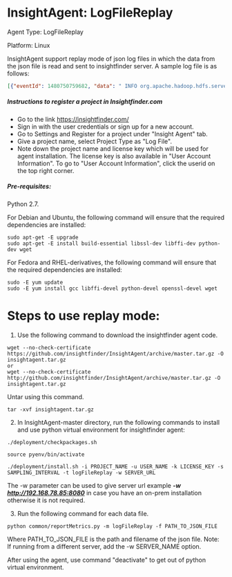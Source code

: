 # InsightAgent: LogFileReplay
Agent Type: LogFileReplay

Platform: Linux

InsightAgent support replay mode of json log files in which the data from the json file is read and sent to insightfinder server. A sample log file is as follows:

```json
[{"eventId": 1480750759682, "data": " INFO org.apache.hadoop.hdfs.server.namenode.TransferFsImage: Downloaded file fsimage.ckpt_0000000000000000020 size 120 bytes.\n"}, {"eventId": 1480750759725, "Data": " INFO org.apache.hadoop.hdfs.server.namenode.NNStorageRetentionManager: Going to retain 2 images with txid >= 18\n"}, {"eventId": 1480754359850, "Data": " INFO org.apache.hadoop.hdfs.server.namenode.FSNamesystem: Roll Edit Log from 127.0.0.1\n"}]
```

##### Instructions to register a project in Insightfinder.com
- Go to the link https://insightfinder.com/
- Sign in with the user credentials or sign up for a new account.
- Go to Settings and Register for a project under "Insight Agent" tab.
- Give a project name, select Project Type as "Log File".
- Note down the project name and license key which will be used for agent installation. The license key is also available in "User Account Information". To go to "User Account Information", click the userid on the top right corner.

##### Pre-requisites:
Python 2.7.

For Debian and Ubuntu, the following command will ensure that the required dependencies are installed:
```
sudo apt-get -E upgrade
sudo apt-get -E install build-essential libssl-dev libffi-dev python-dev wget
```
For Fedora and RHEL-derivatives, the following command will ensure that the required dependencies are installed:
```
sudo -E yum update
sudo -E yum install gcc libffi-devel python-devel openssl-devel wget
```

# Steps to use replay mode:
1) Use the following command to download the insightfinder agent code.
```
wget --no-check-certificate https://github.com/insightfinder/InsightAgent/archive/master.tar.gz -O insightagent.tar.gz
or
wget --no-check-certificate http://github.com/insightfinder/InsightAgent/archive/master.tar.gz -O insightagent.tar.gz
```
Untar using this command.
```
tar -xvf insightagent.tar.gz
```

2) In InsightAgent-master directory, run the following commands to install and use python virtual environment for insightfinder agent:
```
./deployment/checkpackages.sh
```
```
source pyenv/bin/activate
```
```
./deployment/install.sh -i PROJECT_NAME -u USER_NAME -k LICENSE_KEY -s SAMPLING_INTERVAL -t logFileReplay -w SERVER_URL
```
The -w parameter can be used to give server url example ***-w http://192.168.78.85:8080***  in case you have an on-prem installation otherwise it is not required.

3) Run the following command for each data file.
```
python common/reportMetrics.py -m logFileReplay -f PATH_TO_JSON_FILE
```
Where PATH_TO_JSON_FILE is the path and filename of the json file.
Note: If running from a different server, add the -w SERVER_NAME option.

After using the agent, use command "deactivate" to get out of python virtual environment.
